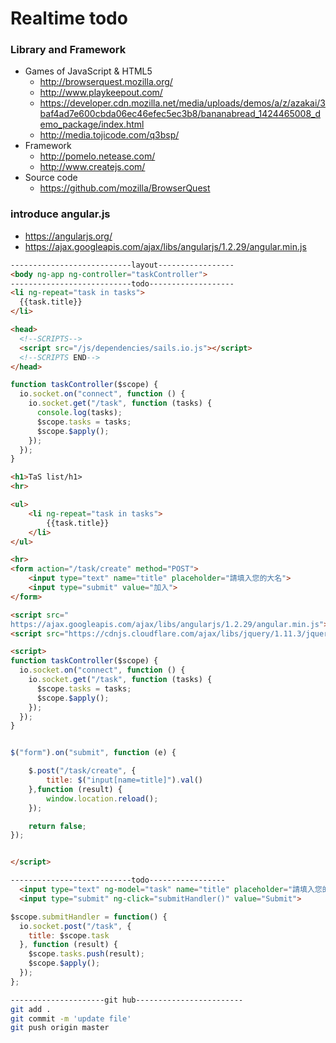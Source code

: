 # Realtime todo
### Library and Framework
  * Games of JavaScript & HTML5
    * http://browserquest.mozilla.org/    
    * http://www.playkeepout.com/        
    * https://developer.cdn.mozilla.net/media/uploads/demos/a/z/azakai/3baf4ad7e600cbda06ec46efec5ec3b8/bananabread_1424465008_demo_package/index.html
    * http://media.tojicode.com/q3bsp/
  * Framework
    * http://pomelo.netease.com/
    * http://www.createjs.com/
  * Source code
    * https://github.com/mozilla/BrowserQuest

### introduce angular.js
  * https://angularjs.org/
  * https://ajax.googleapis.com/ajax/libs/angularjs/1.2.29/angular.min.js

```html
---------------------------layout-----------------
<body ng-app ng-controller="taskController">
---------------------------todo-------------------
<li ng-repeat="task in tasks">
  {{task.title}}
</li>
```

```html
<head>
  <!--SCRIPTS-->
  <script src="/js/dependencies/sails.io.js"></script>
  <!--SCRIPTS END-->
</head>
```
```javascript
function taskController($scope) {
  io.socket.on("connect", function () {
    io.socket.get("/task", function (tasks) {
      console.log(tasks);
      $scope.tasks = tasks;
      $scope.$apply();
    });
  });
}
```
```html
<h1>TaS list/h1>
<hr>

<ul>
    <li ng-repeat="task in tasks">
        {{task.title}}
    </li>
</ul>

<hr>
<form action="/task/create" method="POST">
    <input type="text" name="title" placeholder="請填入您的大名">
    <input type="submit" value="加入">
</form>

<script src="
https://ajax.googleapis.com/ajax/libs/angularjs/1.2.29/angular.min.js"></script>
<script src="https://cdnjs.cloudflare.com/ajax/libs/jquery/1.11.3/jquery.js"> </script>

<script>
function taskController($scope) {
  io.socket.on("connect", function () {
    io.socket.get("/task", function (tasks) {
      $scope.tasks = tasks;
      $scope.$apply();
    });
  });
}


$("form").on("submit", function (e) {

    $.post("/task/create", {
        title: $("input[name=title]").val()
    },function (result) {
        window.location.reload();
    });

    return false;
});


</script>
```
```html
---------------------------todo-----------------
  <input type="text" ng-model="task" name="title" placeholder="請填入您的大名">
  <input type="submit" ng-click="submitHandler()" value="Submit">
```
```javascript
$scope.submitHandler = function() {
  io.socket.post("/task", {
    title: $scope.task
  }, function (result) {
    $scope.tasks.push(result);
    $scope.$apply();
  });
};
```
```bash
---------------------git hub------------------------
git add .
git commit -m 'update file'
git push origin master
```
